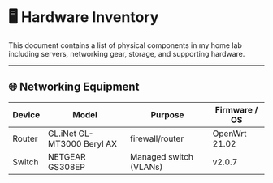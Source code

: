 # 🖥️ Hardware Inventory

This document contains a list of physical components in my home lab including servers, networking gear, storage, and supporting hardware.

---

## 🌐 Networking Equipment

| Device | Model | Purpose | Firmware / OS |
|---------|--------|----------|----------------|
| Router | GL.iNet GL-MT3000 Beryl AX | firewall/router | OpenWrt 21.02 |
| Switch | NETGEAR GS308EP | Managed switch (VLANs) | v2.0.7 |
